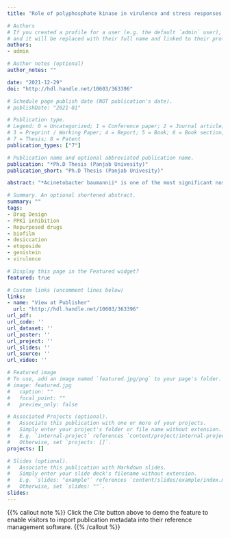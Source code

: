 ```yaml
---
title: "Role of polyphosphate kinase in virulence and stress responses of Acinetobacter baumannii"

# Authors
# If you created a profile for a user (e.g. the default `admin` user), write the username (folder name) here 
# and it will be replaced with their full name and linked to their profile.
authors:
- admin

# Author notes (optional)
author_notes: ""

date: "2021-12-29"
doi: "http://hdl.handle.net/10603/363396"

# Schedule page publish date (NOT publication's date).
# publishDate: "2021-01"

# Publication type.
# Legend: 0 = Uncategorized; 1 = Conference paper; 2 = Journal article;
# 3 = Preprint / Working Paper; 4 = Report; 5 = Book; 6 = Book section;
# 7 = Thesis; 8 = Patent
publication_types: ["7"]

# Publication name and optional abbreviated publication name.
publication: "*Ph.D Thesis (Panjab Univesity)"
publication_short: "Ph.D Thesis (Panjab Univesity)"

abstract: "*Acinetobacter baumannii* is one of the most significant nosocomial pathogen responsible for substantial morbidity and mortality due to multidrug resistance. Polyphosphates (polyP) are important for the production of virulence factors and stress management in bacteria. PolyP is synthesized by polyphosphate kinase (PPK) which is highly conserved among microorganisms. In this study polyphosphate kinase 1 of *A. baumannii* ATCC 17978 (AbPPK1) was cloned and expressed in *E. coli* BL21 (DE3). Enzyme activity of 80 kDa recombinant AbPPK1 and its mutants, AbPPK1H443P and AbPPK1H443P-H601A was 299.86±66, 236.14±13.8 and 121±8.7 μM/min, respectively. Reduced activity of mutants highlighted the importance of active site histidines at position 443 and 601 for AbPPK1 activity. Virtual screening of synthetic and natural compounds and FDA approved drugs allowed the selection of etoposide and genistein which competitively inhibited AbPPK1 at IC50 of 27.53 and 24.38 μM, respectively. These molecules reduced the production of virulence factors in A. baumannii. There was significant (p≤0.05) reduction in biofilm formation and surface motility in *A. baumannii* ATCC 17978 and the clinical isolates. Genistein in combination with tobramycin further reduced biofilm formation in *A. baumannii*. Etoposide and genistein led to decrease in survival of *A. baumannii* under desiccation conditions. RNA polymerase sigma factor, rpoS, critical for survival and virulence, was down-regulated by etoposide and gensitein. The expression of exopolyphosphatase (PPX), polyP degrading enzyme was increased with concomitant reduction in cellular polyP level, critical for the production of virulence determinants. In the absence of PPK orthologue in humans, etoposide and genistein could be sought as novel therapeutic option to supplement the existing antibiotics against *A. baumannii*."

# Summary. An optional shortened abstract.
summary: ""
tags:
- Drug Design
- PPK1 inhibition
- Repurposed drugs
- biofilm
- desiccation
- etoposide
- genistein
- virulence

# Display this page in the Featured widget?
featured: true

# Custom links (uncomment lines below)
links:
- name: "View at Publisher"
  url: "http://hdl.handle.net/10603/363396"
url_pdf: 
url_code: ''
url_dataset: ''
url_poster: ''
url_project: ''
url_slides: ''
url_source: ''
url_video: ''

# Featured image
# To use, add an image named `featured.jpg/png` to your page's folder. 
# image: featured.jpg
#   caption: ""
#   focal_point: ""
#   preview_only: false

# Associated Projects (optional).
#   Associate this publication with one or more of your projects.
#   Simply enter your project's folder or file name without extension.
#   E.g. `internal-project` references `content/project/internal-project/index.md`.
#   Otherwise, set `projects: []`.
projects: []

# Slides (optional).
#   Associate this publication with Markdown slides.
#   Simply enter your slide deck's filename without extension.
#   E.g. `slides: "example"` references `content/slides/example/index.md`.
#   Otherwise, set `slides: ""`.
slides:
---
```


{{% callout note %}}
Click the *Cite* button above to demo the feature to enable visitors to import publication metadata into their reference management software.
{{% /callout %}}

